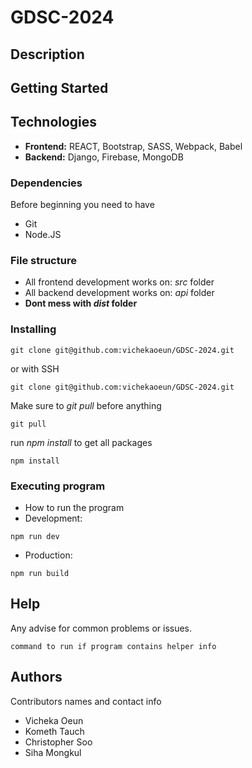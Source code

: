 # GDSC-2024
## Description
## Getting Started
## Technologies
* **Frontend:** REACT, Bootstrap, SASS, Webpack, Babel
* **Backend:** Django, Firebase, MongoDB
### Dependencies
Before beginning you need to have
* Git
* Node.JS
### File structure
* All frontend development works on: *src* folder
* All backend development works on: *api* folder
* **Dont mess with *dist* folder**
### Installing

```
git clone git@github.com:vichekaoeun/GDSC-2024.git
```
or with SSH
```
git clone git@github.com:vichekaoeun/GDSC-2024.git
```
Make sure to *git pull* before anything
```
git pull
```
run *npm install* to get all packages
```
npm install
```
### Executing program

* How to run the program
* Development:
```
npm run dev
```
* Production:
```
npm run build
```

## Help

Any advise for common problems or issues.
```
command to run if program contains helper info
```

## Authors

Contributors names and contact info

* Vicheka Oeun
* Kometh Tauch
* Christopher Soo
* Siha Mongkul
